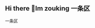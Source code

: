 ## Hi there 👋Im zouking 一条区
一条区
<!--
**zouking1337/zouking1337** is a ✨ _special_ ✨ repository because its `README.md` (this file) appears on your GitHub profile.

Here are some ideas to get you started:

- 🔭 I’m currently working on ...一条区
- 🌱 I’m currently learning ...一条区
- 👯 I’m looking to collaborate on ...一条区
- 🤔 I’m looking for help with ...一条区
- 💬 Ask me about ...一条区
- 📫 How to reach me: ...一条区
- 😄 Pronouns: ...一条区
- ⚡ Fun fact: ...一条区
-->
